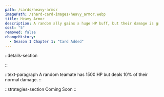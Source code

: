 ```yaml
---
path: /cards/heavy-armor
imagePath: /shard-card-images/heavy_armor.webp
title: Heavy Armor
description: A random ally gains a huge HP buff, but their damage is greatly reduced.
cost: "5"
removed: false
changeHistory:
  - Season 1 Chapter 1: "Card Added"
---
```


::details-section

::

::text-paragraph
A random teamate has 1500 HP but deals 10% of their normal damage.
::

::strategies-section
Coming Soon
::
